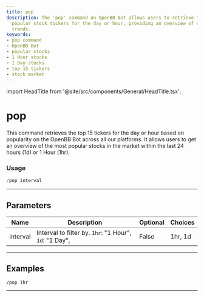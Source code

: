 ```yaml
---
title: pop
description: The 'pop' command on OpenBB Bot allows users to retrieve the top 15 most
  popular stock tickers for the day or hour, providing an overview of current market
  trends.
keywords:
- pop command
- OpenBB Bot
- popular stocks
- 1 Hour stocks
- 1 Day stocks
- top 15 tickers
- stock market
---
```


import HeadTitle from '@site/src/components/General/HeadTitle.tsx';

<HeadTitle title="pop - Discovery - Telegram - Reference | OpenBB Bot Docs" />

# pop

This command retrieves the top 15 tickers for the day or hour based on popularity on the OpenBB Bot across all our platforms. It allows users to get an overview of the most popular stocks in the market within the last 24 hours (1d) or 1 Hour (1hr).

### Usage

```python wordwrap
/pop interval
```

---

## Parameters

| Name | Description | Optional | Choices |
| ---- | ----------- | -------- | ------- |
| interval | Interval to filter by. `1hr`: "1 Hour", `1d`: "1 Day", | False | 1hr, 1d |


---

## Examples

```
/pop 1hr
```

---

